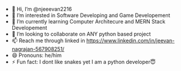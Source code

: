 - 👋 Hi, I’m @njeeevan2216
- 👀 I’m interested in Software Developing and Game Developement
- 🌱 I’m currently learning Computer Architecure and MERN Stack Developement
- 💞️ I’m looking to collaborate on ANY python based project
- 📫 Reach me through linked in https://www.linkedin.com/in/jeevan-nagrajan-567908251/
- 😄 Pronouns: he/him
- ⚡ Fun fact: I dont like snakes yet I am a python developer😇

<!---
njeeevan2216/njeeevan2216 is a ✨ special ✨ repository because its `README.md` (this file) appears on your GitHub profile.
You can click the Preview link to take a look at your changes.
--->
